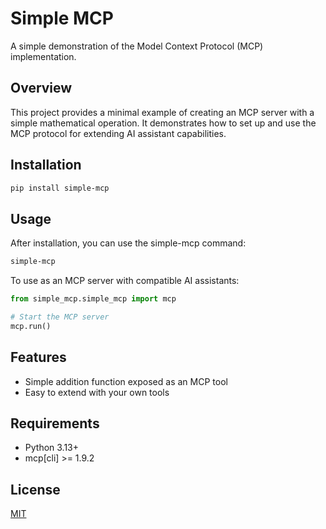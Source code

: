 # Simple MCP

A simple demonstration of the Model Context Protocol (MCP) implementation.

## Overview

This project provides a minimal example of creating an MCP server with a simple mathematical operation. It demonstrates how to set up and use the MCP protocol for extending AI assistant capabilities.

## Installation

```bash
pip install simple-mcp
```

## Usage

After installation, you can use the simple-mcp command:

```bash
simple-mcp
```

To use as an MCP server with compatible AI assistants:

```python
from simple_mcp.simple_mcp import mcp

# Start the MCP server
mcp.run()
```

## Features

- Simple addition function exposed as an MCP tool
- Easy to extend with your own tools

## Requirements

- Python 3.13+
- mcp[cli] >= 1.9.2

## License

[MIT](LICENSE)
